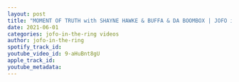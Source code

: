 ```yaml
---
layout: post
title: "MOMENT OF TRUTH with SHAYNE HAWKE & BUFFA & DA BOOMBOX | JOFO in the RING #57"
date: 2021-06-01
categories: jofo-in-the-ring videos
author: jofo-in-the-ring
spotify_track_id: 
youtube_video_id: 9-aHuBnt8gU
apple_track_id: 
youtube_metadata: 
---
```

